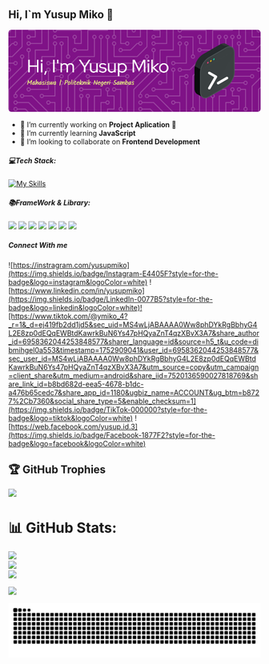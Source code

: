 ## Hi, I`m Yusup Miko 👋

<!--
**Yusupmiko/Yusupmiko** is a ✨ _special_ ✨ repository because its `README.md` (this file) appears on your GitHub profile.

Here are some ideas to get you started:

- 🔭 I’m currently working on ...
- 🌱 I’m currently learning ...
- 👯 I’m looking to collaborate on ...
- 🤔 I’m looking for help with ...
- 💬 Ask me about ...
- 📫 How to reach me: ...
- 😄 Pronouns: ...
- ⚡ Fun fact: ...
-->
![Yusupmiko](img/github-header-image.png)
- 🔭 I’m currently working on **Project Aplication** 🚀
- 🌱 I’m currently learning **JavaScript**
- 👯 I’m looking to collaborate on **Frontend Development**

##### 💻Tech Stack:
<!-- <img src="https://img.shields.io/badge/CSS3-1572B6?style=for-the-badge&logo=css3&logoColor=white" />
<img src="https://img.shields.io/badge/HTML5-E34F26?style=for-the-badge&logo=html5&logoColor=white" /> -->

<!-- <img src="https://img.shields.io/badge/PHP-777BB4?style=for-the-badge&logo=php&logoColor=white" />
<img src="https://img.shields.io/badge/JavaScript-323330?style=for-the-badge&logo=javascript&logoColor=F7DF1E" />
<img src="https://img.shields.io/badge/Python-FFD43B?style=for-the-badge&logo=python&logoColor=blue" /> -->

[![My Skills](https://skillicons.dev/icons?i=html,css,js,php,python&theme=light)](https://skillicons.dev)

##### 📚FrameWork & Library:
<img src="https://img.shields.io/badge/Flask-000000?style=for-the-badge&logo=flask&logoColor=white" /> <img src="https://img.shields.io/badge/Laravel-FF2D20?style=for-the-badge&logo=laravel&logoColor=white" /> <img src="https://img.shields.io/badge/Codeigniter-EF4223?style=for-the-badge&logo=codeigniter&logoColor=white" /> <img src="https://img.shields.io/badge/Django-092E20?style=for-the-badge&logo=django&logoColor=green" />
<img src="https://img.shields.io/badge/Tailwind_CSS-38B2AC?style=for-the-badge&logo=tailwind-css&logoColor=white" />
<img src="https://img.shields.io/badge/Xampp-F37623?style=for-the-badge&logo=xampp&logoColor=white" /> <img src="https://img.shields.io/badge/Bootstrap-563D7C?style=for-the-badge&logo=bootstrap&logoColor=white" />
<!-- <img src="" /> -->

##### Connect With me

![https://instragram.com/yusupmiko](https://img.shields.io/badge/Instagram-E4405F?style=for-the-badge&logo=instagram&logoColor=white) ![https://www.linkedin.com/in/yusupmiko](https://img.shields.io/badge/LinkedIn-0077B5?style=for-the-badge&logo=linkedin&logoColor=white)![https://www.tiktok.com/@ymiko_4?_r=1&_d=ej419fb2dd1jd5&sec_uid=MS4wLjABAAAA0Ww8phDYkRgBbhyG4L2E8zp0dEQqEWBtdKawrkBuN6Ys47pHQyaZnT4qzXBvX3A7&share_author_id=6958362044253848577&sharer_language=id&source=h5_t&u_code=dibmihgel0a553&timestamp=1752909041&user_id=6958362044253848577&sec_user_id=MS4wLjABAAAA0Ww8phDYkRgBbhyG4L2E8zp0dEQqEWBtdKawrkBuN6Ys47pHQyaZnT4qzXBvX3A7&utm_source=copy&utm_campaign=client_share&utm_medium=android&share_iid=7520136590027818769&share_link_id=b8bd682d-eea5-4678-b1dc-a476b65cedc7&share_app_id=1180&ugbiz_name=ACCOUNT&ug_btm=b8727%2Cb7360&social_share_type=5&enable_checksum=1](https://img.shields.io/badge/TikTok-000000?style=for-the-badge&logo=tiktok&logoColor=white) ![https://web.facebook.com/yusup.id.3](https://img.shields.io/badge/Facebook-1877F2?style=for-the-badge&logo=facebook&logoColor=white)

## 🏆 GitHub Trophies
![](https://github-profile-trophy.vercel.app/?username=yusupmiko&theme=radical&no-frame=false&no-bg=true&margin-w=4)

# 📊 GitHub Stats:
![](https://github-readme-stats.vercel.app/api?username=yusupmiko&theme=radical&hide_border=false&include_all_commits=false&count_private=false)<br/>
![](https://nirzak-streak-stats.vercel.app/?user=yusupmiko&theme=radical&hide_border=false)<br/>
![](https://github-readme-stats.vercel.app/api/top-langs/?username=yusupmiko&theme=radical&hide_border=false&include_all_commits=false&count_private=false&layout=compact)
<!-- ![Hy](https://media.giphy.com/media/v1.Y2lkPTc5MGI3NjExNm01Z2Q4OHhybHpkZTl6YnVvd2dvdmYzcHV5aHl5aXBoZmt2aGYxNyZlcD12MV9naWZzX3NlYXJjaCZjdD1n/SpopD7IQN2gK3qN4jS/giphy.gif) -->


[![](https://visitcount.itsvg.in/api?id=yusupmiko&icon=0&color=0)](https://visitcount.itsvg.in)


<!-- Proudly created with GPRM ( https://gprm.itsvg.in ) -->



<img src="https://raw.githubusercontent.com/Yusupmiko/Yusupmiko/output/snake.svg" alt="Snake animation" />

###
